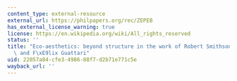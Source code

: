 ```yaml
---
content_type: external-resource
external_url: https://philpapers.org/rec/ZEPEB
has_external_license_warning: true
license: https://en.wikipedia.org/wiki/All_rights_reserved
status: ''
title: "Eco-aesthetics: beyond structure in the work of Robert Smithson, Gilles Deleuze\
  \ and F\xE9lix Guattari"
uid: 22057a84-cfe3-4986-88f7-d2b71e771c5e
wayback_url: ''
---
```

